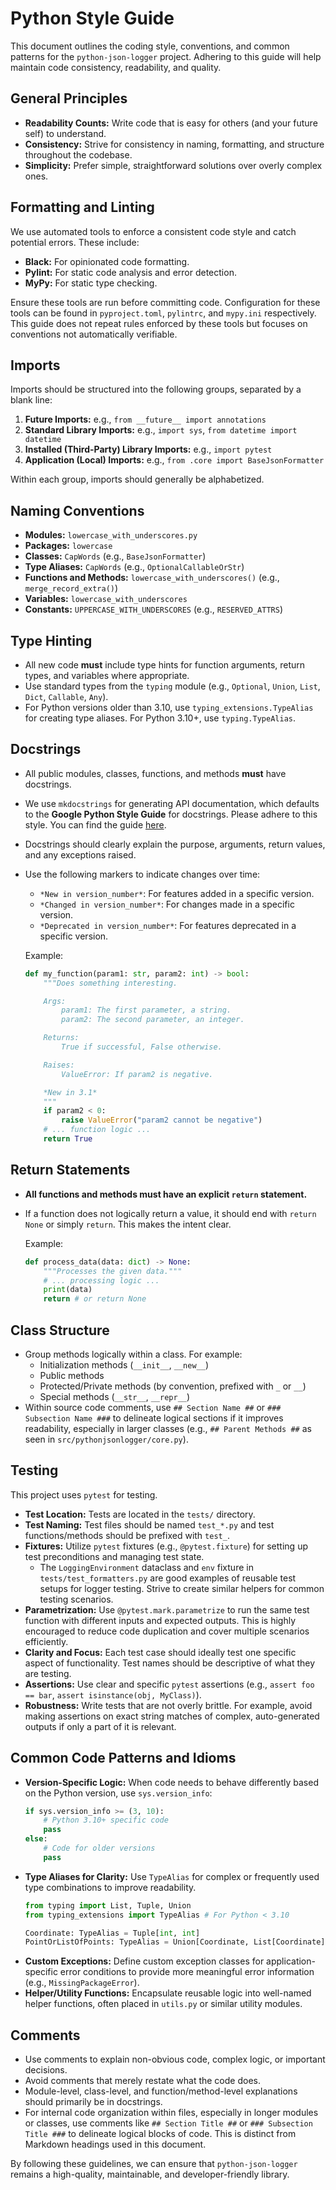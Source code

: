 # Python Style Guide

This document outlines the coding style, conventions, and common patterns for the `python-json-logger` project. Adhering to this guide will help maintain code consistency, readability, and quality.

## General Principles

*   **Readability Counts:** Write code that is easy for others (and your future self) to understand.
*   **Consistency:** Strive for consistency in naming, formatting, and structure throughout the codebase.
*   **Simplicity:** Prefer simple, straightforward solutions over overly complex ones.

## Formatting and Linting

We use automated tools to enforce a consistent code style and catch potential errors. These include:

*   **Black:** For opinionated code formatting.
*   **Pylint:** For static code analysis and error detection.
*   **MyPy:** For static type checking.

Ensure these tools are run before committing code. Configuration for these tools can be found in `pyproject.toml`, `pylintrc`, and `mypy.ini` respectively. This guide does not repeat rules enforced by these tools but focuses on conventions not automatically verifiable.

## Imports

Imports should be structured into the following groups, separated by a blank line:

1.  **Future Imports:** e.g., `from __future__ import annotations`
2.  **Standard Library Imports:** e.g., `import sys`, `from datetime import datetime`
3.  **Installed (Third-Party) Library Imports:** e.g., `import pytest`
4.  **Application (Local) Imports:** e.g., `from .core import BaseJsonFormatter`

Within each group, imports should generally be alphabetized.

## Naming Conventions

*   **Modules:** `lowercase_with_underscores.py`
*   **Packages:** `lowercase`
*   **Classes:** `CapWords` (e.g., `BaseJsonFormatter`)
*   **Type Aliases:** `CapWords` (e.g., `OptionalCallableOrStr`)
*   **Functions and Methods:** `lowercase_with_underscores()` (e.g., `merge_record_extra()`)
*   **Variables:** `lowercase_with_underscores`
*   **Constants:** `UPPERCASE_WITH_UNDERSCORES` (e.g., `RESERVED_ATTRS`)

## Type Hinting

*   All new code **must** include type hints for function arguments, return types, and variables where appropriate.
*   Use standard types from the `typing` module (e.g., `Optional`, `Union`, `List`, `Dict`, `Callable`, `Any`).
*   For Python versions older than 3.10, use `typing_extensions.TypeAlias` for creating type aliases. For Python 3.10+, use `typing.TypeAlias`.

## Docstrings

*   All public modules, classes, functions, and methods **must** have docstrings.
*   We use `mkdocstrings` for generating API documentation, which defaults to the **Google Python Style Guide** for docstrings. Please adhere to this style. You can find the guide [here](https://google.github.io/styleguide/pyguide.html#38-comments-and-docstrings).
*   Docstrings should clearly explain the purpose, arguments, return values, and any exceptions raised.
*   Use the following markers to indicate changes over time:
    *   `*New in version_number*`: For features added in a specific version.
    *   `*Changed in version_number*`: For changes made in a specific version.
    *   `*Deprecated in version_number*`: For features deprecated in a specific version.

    Example:
    ```python
    def my_function(param1: str, param2: int) -> bool:
        """Does something interesting.

        Args:
            param1: The first parameter, a string.
            param2: The second parameter, an integer.

        Returns:
            True if successful, False otherwise.

        Raises:
            ValueError: If param2 is negative.

        *New in 3.1*
        """
        if param2 < 0:
            raise ValueError("param2 cannot be negative")
        # ... function logic ...
        return True
    ```

## Return Statements

*   **All functions and methods must have an explicit `return` statement.**
*   If a function does not logically return a value, it should end with `return None` or simply `return`. This makes the intent clear.

    Example:
    ```python
    def process_data(data: dict) -> None:
        """Processes the given data."""
        # ... processing logic ...
        print(data)
        return # or return None
    ```

## Class Structure

*   Group methods logically within a class. For example:
    *   Initialization methods (`__init__`, `__new__`)
    *   Public methods
    *   Protected/Private methods (by convention, prefixed with `_` or `__`)
    *   Special methods (`__str__`, `__repr__`)
*   Within source code comments, use `## Section Name ##` or `### Subsection Name ###` to delineate logical sections if it improves readability, especially in larger classes (e.g., `## Parent Methods ##` as seen in `src/pythonjsonlogger/core.py`).

## Testing

This project uses `pytest` for testing.

*   **Test Location:** Tests are located in the `tests/` directory.
*   **Test Naming:** Test files should be named `test_*.py` and test functions/methods should be prefixed with `test_`.
*   **Fixtures:** Utilize `pytest` fixtures (e.g., `@pytest.fixture`) for setting up test preconditions and managing test state.
    *   The `LoggingEnvironment` dataclass and `env` fixture in `tests/test_formatters.py` are good examples of reusable test setups for logger testing. Strive to create similar helpers for common testing scenarios.
*   **Parametrization:** Use `@pytest.mark.parametrize` to run the same test function with different inputs and expected outputs. This is highly encouraged to reduce code duplication and cover multiple scenarios efficiently.
*   **Clarity and Focus:** Each test case should ideally test one specific aspect of functionality. Test names should be descriptive of what they are testing.
*   **Assertions:** Use clear and specific `pytest` assertions (e.g., `assert foo == bar`, `assert isinstance(obj, MyClass)`).
*   **Robustness:** Write tests that are not overly brittle. For example, avoid making assertions on exact string matches of complex, auto-generated outputs if only a part of it is relevant.

## Common Code Patterns and Idioms

*   **Version-Specific Logic:** When code needs to behave differently based on the Python version, use `sys.version_info`:
    ```python
    if sys.version_info >= (3, 10):
        # Python 3.10+ specific code
        pass
    else:
        # Code for older versions
        pass
    ```
*   **Type Aliases for Clarity:** Use `TypeAlias` for complex or frequently used type combinations to improve readability.
    ```python
    from typing import List, Tuple, Union
    from typing_extensions import TypeAlias # For Python < 3.10

    Coordinate: TypeAlias = Tuple[int, int]
    PointOrListOfPoints: TypeAlias = Union[Coordinate, List[Coordinate]]
    ```
*   **Custom Exceptions:** Define custom exception classes for application-specific error conditions to provide more meaningful error information (e.g., `MissingPackageError`).
*   **Helper/Utility Functions:** Encapsulate reusable logic into well-named helper functions, often placed in `utils.py` or similar utility modules.

## Comments

*   Use comments to explain non-obvious code, complex logic, or important decisions.
*   Avoid comments that merely restate what the code does.
*   Module-level, class-level, and function/method-level explanations should primarily be in docstrings.
*   For internal code organization within files, especially in longer modules or classes, use comments like `## Section Title ##` or `### Subsection Title ###` to delineate logical blocks of code. This is distinct from Markdown headings used in this document.

By following these guidelines, we can ensure that `python-json-logger` remains a high-quality, maintainable, and developer-friendly library.
